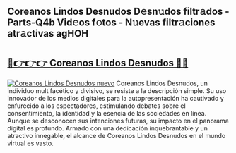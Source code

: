 ## Coreanos Lindos Desnudos D𝚎sn𝚞dos filtr𝚊dos - Parts-Q4b Vid𝚎os f𝚘tos - N𝚞evas filtr𝚊ciones atr𝚊ctivas agHOH

# <h2><a href="http://mb2d8z.tromn.icu/?c=Coreanos+Lindos+Desnudos">🔗👉👉👉 Coreanos Lindos Desnudos 🔗🔗</a></h2>

[![Coreanos Lindos Desnudos nuevo](https://i.imgur.com/pEAQMta.gif)](http://mb2d8z.tromn.icu/?c=Coreanos+Lindos+Desnudos)
Coreanos Lindos Desnudos, un individuo multifacético y divisivo, se resiste a la descripción simple. Su uso innovador de los medios digitales para la autopresentación ha cautivado y enfurecido a los espectadores, estimulando debates sobre el consentimiento, la identidad y la esencia de las sociedades en línea. Aunque se desconocen sus intenciones futuras, su impacto en el panorama digital es profundo. Armado con una dedicación inquebrantable y un atractivo innegable, el alcance de Coreanos Lindos Desnudos en el mundo virtual es vasto.
